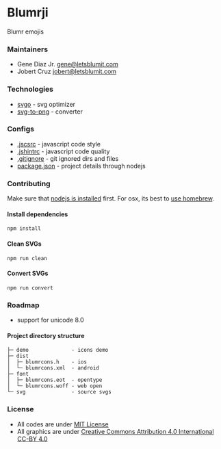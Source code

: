 # Blumrji
Blumr emojis

### Maintainers
* Gene Diaz Jr. <gene@letsblumit.com>
* Jobert Cruz <jobert@letsblumit.com>

### Technologies
* [svgo](https://github.com/svg/svgo/) - svg optimizer
* [svg-to-png](https://github.com/filamentgroup/svg-to-png) - converter

### Configs
* [.jscsrc](http://jscs.info/rules.html) - javascript code style
* [.jshintrc](http://jshint.com/docs/options/) - javascript code quality
* [.gitignore](http://git-scm.com/docs/gitignore) - git ignored dirs and files
* [package.json](https://docs.npmjs.com/files/package.json) - project details through nodejs

### Contributing
Make sure that [nodejs is installed](http://nodejs.org/download/) first.
For osx, its best to [use homebrew](http://shapeshed.com/setting-up-nodejs-and-npm-on-mac-osx/).

#### Install dependencies
```
npm install
```

#### Clean SVGs
```
npm run clean
```

#### Convert SVGs
```
npm run convert
```

### Roadmap
* support for unicode 8.0

#### Project directory structure
```
├─ demo              - icons demo
├─ dist
│  ├─ blumrcons.h    - ios
│  └─ blumrcons.xml  - android
├─ font
│  ├─ blumrcons.eot  - opentype
│  └─ blumrcons.woff - web open
└─ svg               - source svgs
```

### License
* All codes are under [MIT License](https://github.com/letsblumit/blumrcons/blob/master/LICENSE-CODE)
* All graphics are under [Creative Commons Attribution 4.0 International CC-BY 4.0](https://github.com/letsblumit/blumrcons/blob/master/LICENSE-GRAPHICS)

